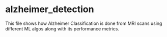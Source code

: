 # alzheimer_detection
This file shows how Alzheimer Classification is done from MRI scans using  different ML algos along with its performance metrics.

